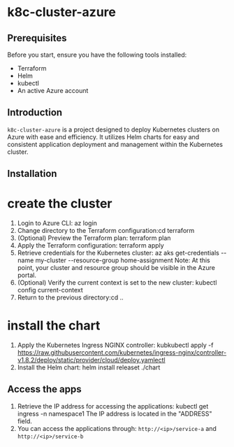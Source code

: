 # k8c-cluster-azure

## Prerequisites
Before you start, ensure you have the following tools installed:
- Terraform
- Helm
- kubectl
- An active Azure account

## Introduction
`k8c-cluster-azure` is a project designed to deploy Kubernetes clusters on Azure with ease and efficiency. 
It utilizes Helm charts for easy and consistent application deployment and management within the Kubernetes cluster.


## Installation
# create the cluster
1. Login to Azure CLI: az login
2. Change directory to the Terraform configuration:cd terraform
3. (Optional) Preview the Terraform plan: terraform plan
4. Apply the Terraform configuration: terraform apply
5. Retrieve credentials for the Kubernetes cluster: az aks get-credentials --name my-cluster --resource-group home-assignment
   Note: At this point, your cluster and resource group should be visible in the Azure portal.
7. (Optional) Verify the current context is set to the new cluster: kubectl config current-context
8. Return to the previous directory:cd ..

# install the chart
1. Apply the Kubernetes Ingress NGINX controller: kubkubectl apply -f https://raw.githubusercontent.com/kubernetes/ingress-nginx/controller-v1.8.2/deploy/static/provider/cloud/deploy.yamlectl 
2. Install the Helm chart: helm install releaset ./chart

## Access the apps
1. Retrieve the IP address for accessing the applications: kubectl get ingress -n namespace1
   The IP address is located in the "ADDRESS" field.
2. You can access the applications through: `http://<ip>/service-a` and `http://<ip>/service-b`
